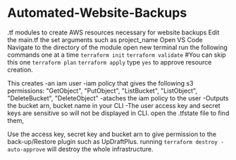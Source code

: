 # Automated-Website-Backups
.tf modules to create AWS resources necessary for website backups
Edit the main.tf the set arguments such as project_name
Open VS Code
Navigate to the directory of the module
open new terminal
run the following commands one at a time
```terraform init```
```terraform validate``` #You can skip this one
```terraform plan```
```terraform apply```
type ```yes``` to approve resource creation.

This creates 
  -an iam user
  -iam policy that gives the following s3 permissions:
                "GetObject",
                "PutObject",
                "ListBucket",
                "ListObject",
                "DeleteBucket",
                "DeleteObject"
  -ataches the iam policy to the user
  -Outputs the bucket arn, bucket name in your CLI
  -The user access key and secret keys are sensitive so will not be displayed in CLI. 
      open the .tfstate file to find them,

Use the access key, secret key and bucket arn to give permission to the back-up/Restore plugin such as UpDraftPlus.
 running ```terraform destroy -auto-approve``` will destroy the whole infrastructure.

